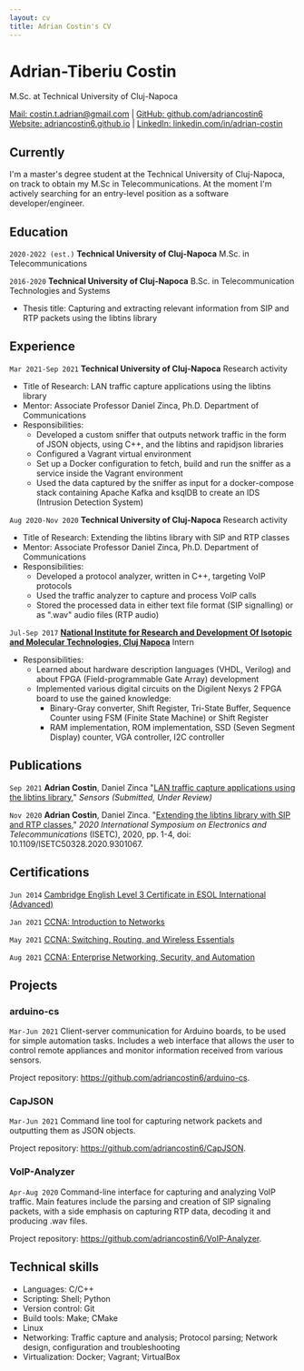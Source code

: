```yaml
---
layout: cv
title: Adrian Costin's CV
---
```

# Adrian-Tiberiu Costin

M.Sc. at Technical University of Cluj-Napoca

<div id="webaddress">
<a href="costin.t.adrian@gmail.com">Mail: costin.t.adrian@gmail.com</a>
| <a href="https://github.com/adriancostin6">GitHub: github.com/adriancostin6</a>
</div>
<div id="webaddress">
<a href="https://adriancostin6.github.io">Website: adriancostin6.github.io</a>
| <a href="https://linkedin.com/in/adrian-costin">LinkedIn: linkedin.com/in/adrian-costin</a>
</div>

## Currently

I'm a master's degree student at the Technical University of
Cluj-Napoca, on track to obtain my M.Sc in Telecommunications.  At the moment
I'm actively searching for an entry-level position as a software developer/engineer.

## Education

`2020-2022 (est.)` **Technical University of Cluj-Napoca** M.Sc. in Telecommunications

`2016-2020` **Technical University of Cluj-Napoca** B.Sc. in Telecommunication Technologies and Systems
- Thesis title: Capturing and extracting relevant information from SIP and RTP packets using the libtins library

## Experience

`Mar 2021-Sep 2021` **Technical University of Cluj-Napoca** Research activity
- Title of Research: LAN traffic capture applications using the libtins library
- Mentor: Associate Professor Daniel Zinca, Ph.D. Department of Communications
- Responsibilities:
    - Developed a custom sniffer that outputs network traffic in the form of JSON objects,
    using C++, and the libtins and rapidjson libraries
    - Configured a Vagrant virtual environment
    - Set up a Docker configuration to fetch, build and run the sniffer as
    a service inside the Vagrant environment
    - Used the data captured by the sniffer as input for a docker-compose stack
    containing Apache Kafka and ksqlDB to create an IDS (Intrusion Detection System)

`Aug 2020-Nov 2020` **Technical University of Cluj-Napoca** Research activity
- Title of Research: Extending the libtins library with SIP and RTP classes
- Mentor: Associate Professor Daniel Zinca, Ph.D. Department of Communications
- Responsibilities:
    - Developed a protocol analyzer, written in C++, targeting VoIP protocols
    - Used the traffic analyzer to capture and process VoIP calls
    - Stored the processed data in either text file format (SIP signalling) or as ".wav" audio files (RTP audio)

`Jul-Sep 2017` **[National Institute for Research and Development Of Isotopic and Molecular Technologies, Cluj Napoca](http://www.itim-cj.ro/)** Intern
- Responsibilities:
    - Learned about hardware description languages (VHDL, Verilog) and about
    FPGA (Field-programmable Gate Array) development
    - Implemented various digital circuits on the Digilent Nexys 2 FPGA board to use the
    gained knowledge: 
        - Binary-Gray converter, Shift Register, Tri-State Buffer, Sequence Counter using FSM (Finite State Machine) or Shift Register
        - RAM implementation, ROM implementation, SSD (Seven Segment Display) counter, VGA controller, I2C controller

## Publications

`Sep 2021` **Adrian Costin**, Daniel Zinca "[LAN traffic capture applications
using the libtins library]()," *Sensors (Submitted, Under Review)*

`Nov 2020` **Adrian Costin**, Daniel Zinca. "[Extending the libtins library with
SIP and RTP classes](https://ieeexplore.ieee.org/document/9301067)," *2020
International Symposium on Electronics and Telecommunications* (ISETC),
2020, pp. 1-4, doi: 10.1109/ISETC50328.2020.9301067.

## Certifications

`Jun 2014` [Cambridge English Level 3 Certificate in ESOL International (Advanced)](../images/cambridge_c2_cert.pdf)

`Jan 2021` [CCNA: Introduction to Networks](https://www.credly.com/badges/e116b8bb-60ac-43bb-b0f3-7343346ac646)

`May 2021` [CCNA: Switching, Routing, and Wireless Essentials](https://www.credly.com/badges/a96f62eb-0962-4969-988c-60d3906565bb)

`Aug 2021` [CCNA: Enterprise Networking, Security, and Automation](https://www.credly.com/badges/6f861fa5-be09-408b-ae3e-f30349357156)

## Projects

### arduino-cs

`Mar-Jun 2021` Client-server communication for Arduino boards, to be used for 
simple automation tasks. Includes a web interface that allows the user to 
control remote appliances and monitor information received from various sensors.

Project repository: <https://github.com/adriancostin6/arduino-cs>.

### CapJSON

`Mar-Jun 2021` Command line tool for capturing network packets and
outputting them as JSON objects.

Project repository: <https://github.com/adriancostin6/CapJSON>.

### VoIP-Analyzer

`Apr-Aug 2020` Command-line interface for capturing and analyzing VoIP traffic. 
Main features include the parsing and creation of SIP signaling packets, with a
side emphasis on capturing RTP data, decoding it and producing .wav files.

Project repository: <https://github.com/adriancostin6/VoIP-Analyzer>.

## Technical skills

- Languages: C/C++
- Scripting: Shell; Python
- Version control: Git
- Build tools: Make; CMake
- Linux
- Networking: Traffic capture and analysis; Protocol parsing; Network design, configuration and troubleshooting
- Virtualization: Docker; Vagrant; VirtualBox

<!-- ### Footer

Last updated: September 2021 -->
